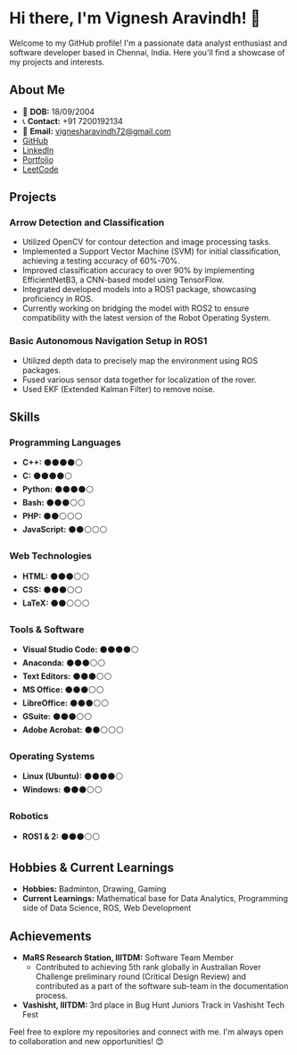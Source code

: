 # Hi there, I'm Vignesh Aravindh! 👋

Welcome to my GitHub profile! I'm a passionate data analyst enthusiast and software developer based in Chennai, India. Here you'll find a showcase of my projects and interests.

## About Me

- 📅 **DOB:** 18/09/2004
- 📞 **Contact:** +91 7200192134
- 📧 **Email:** vignesharavindh72@gmail.com
- [GitHub](https://github.com/YourGitHubUsername)
- [LinkedIn](https://www.linkedin.com/in/YourLinkedInProfile)
- [Portfolio](https://yourportfolio.com)
- [LeetCode](https://leetcode.com/vignesharavindh_cs22b2004/)

## Projects

### Arrow Detection and Classification

- Utilized OpenCV for contour detection and image processing tasks.
- Implemented a Support Vector Machine (SVM) for initial classification, achieving a testing accuracy of 60%-70%.
- Improved classification accuracy to over 90% by implementing EfficientNetB3, a CNN-based model using TensorFlow.
- Integrated developed models into a ROS1 package, showcasing proficiency in ROS.
- Currently working on bridging the model with ROS2 to ensure compatibility with the latest version of the Robot Operating System.

### Basic Autonomous Navigation Setup in ROS1

- Utilized depth data to precisely map the environment using ROS packages.
- Fused various sensor data together for localization of the rover.
- Used EKF (Extended Kalman Filter) to remove noise.

## Skills

### Programming Languages

- **C++:** ⚫⚫⚫⚫⚪
- **C:** ⚫⚫⚫⚫⚪
- **Python:** ⚫⚫⚫⚫⚪
- **Bash:** ⚫⚫⚫⚪⚪
- **PHP:** ⚫⚫⚪⚪⚪
- **JavaScript:** ⚫⚫⚪⚪⚪

### Web Technologies

- **HTML:** ⚫⚫⚫⚪⚪
- **CSS:** ⚫⚫⚫⚪⚪
- **LaTeX:** ⚫⚫⚪⚪⚪

### Tools & Software

- **Visual Studio Code:** ⚫⚫⚫⚫⚪
- **Anaconda:** ⚫⚫⚫⚪⚪
- **Text Editors:** ⚫⚫⚫⚪⚪
- **MS Office:** ⚫⚫⚫⚪⚪
- **LibreOffice:** ⚫⚫⚫⚪⚪
- **GSuite:** ⚫⚫⚫⚪⚪
- **Adobe Acrobat:** ⚫⚫⚪⚪⚪

### Operating Systems

- **Linux (Ubuntu):** ⚫⚫⚫⚫⚪
- **Windows:** ⚫⚫⚫⚪⚪

### Robotics

- **ROS1 & 2:** ⚫⚫⚫⚪⚪

## Hobbies & Current Learnings

- **Hobbies:** Badminton, Drawing, Gaming
- **Current Learnings:** Mathematical base for Data Analytics, Programming side of Data Science, ROS, Web Development

## Achievements

- **MaRS Research Station, IIITDM:** Software Team Member
  - Contributed to achieving 5th rank globally in Australian Rover Challenge preliminary round (Critical Design Review) and contributed as a part of the software sub-team in the documentation process.
- **Vashisht, IIITDM:** 3rd place in Bug Hunt Juniors Track in Vashisht Tech Fest

Feel free to explore my repositories and connect with me. I'm always open to collaboration and new opportunities! 😊
